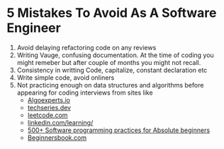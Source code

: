 # 5 Mistakes To Avoid As A Software Engineer

1. Avoid delaying refactoring code on any reviews
2. Writing Vauge, confusing documentation. At the time of coding you might remeber but after couple of months you might not recall.
3. Consistency in writting Code, capitalize, constant declaration etc
4. Write simple code, avoid onliners
5. Not practicing enough on data structures and algorithms before appearing for coding interviews from sites like
   + [Algoexperts.io](https://www.algoexpert.io/)
   + [techseries.dev](https://www.techseries.dev/login)
   + [leetcode.com](https://leetcode.com/)
   + [linkedin.com/learning/](https://www.linkedin.com/learning/)
   + [500+ Software programming practices for Absolute beginners](https://www.udemy.com/course/draft/2291467/)
   + [Beginnersbook.com](https://beginnersbook.com/)
